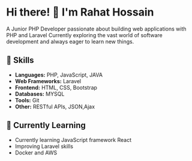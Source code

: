 <div>
  <div>
    <h1>Hi there! 👋 I'm Rahat Hossain </h1>
    <p>A Junior PHP Developer passionate about building web applications with PHP and Laravel Currently exploring the vast world of 
    software development and always eager to learn new things.</p>
  </div>
  <div>
    <h2>🔧 Skills</h2>
    <ul>
      <li><strong>Languages:</strong> PHP, JavaScript, JAVA</li>
      <li><strong>Web Frameworks:</strong> Laravel</li>
      <li><strong>Frontend:</strong> HTML, CSS, Bootstrap</li>
      <li><strong>Databases:</strong> MYSQL</li>
      <li><strong>Tools:</strong> Git</li>
      <li><strong>Other:</strong> RESTful APIs, JSON,Ajax</li>
    </ul>
  </div>
  <div>
    <h2>🌱 Currently Learning</h2>
    <ul>
      <li>Currently learning JavaScript framework React</li>
      <li>Improving Laravel skills</li>
      <li>Docker and AWS</li>
    </ul>
  </div>
</div>
